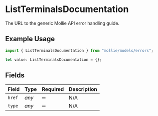 # ListTerminalsDocumentation

The URL to the generic Mollie API error handling guide.

## Example Usage

```typescript
import { ListTerminalsDocumentation } from "mollie/models/errors";

let value: ListTerminalsDocumentation = {};
```

## Fields

| Field              | Type               | Required           | Description        |
| ------------------ | ------------------ | ------------------ | ------------------ |
| `href`             | *any*              | :heavy_minus_sign: | N/A                |
| `type`             | *any*              | :heavy_minus_sign: | N/A                |